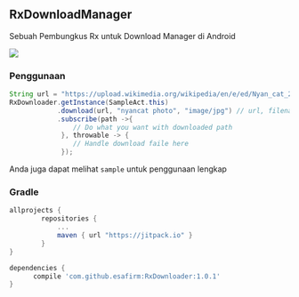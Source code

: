 ## RxDownloadManager
Sebuah Pembungkus Rx untuk Download Manager di Android

![](https://raw.githubusercontent.com/esafirm/RxDownloader/master/art/sample.gif)

### Penggunaan
```java
String url = "https://upload.wikimedia.org/wikipedia/en/e/ed/Nyan_cat_250px_frame.PNG";
RxDownloader.getInstance(SampleAct.this)
            .download(url, "nyancat photo", "image/jpg") // url, filename, and mimeType
            .subscribe(path ->{
                // Do what you want with downloaded path
             }, throwable -> {
                // Handle download faile here
             });
```

Anda juga dapat melihat `sample` untuk penggunaan lengkap

### Gradle

```groovy
allprojects {
		repositories {
			...
			maven { url "https://jitpack.io" }
		}
}
```

```groovy
dependencies {
	  compile 'com.github.esafirm:RxDownloader:1.0.1'
}
```


